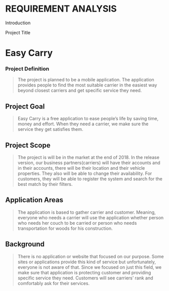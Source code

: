 # REQUIREMENT ANALYSIS

Introduction

Project Title

# Easy Carry

### Project Definition

>  The project is planned to be a mobile application. The application provides people to find the most suitable carrier in the easiest way beyond closest carriers and get specific service they need. 


## Project Goal


>  Easy Carry is a free application to ease people’s life by saving time, money and effort. When they need a carrier, we make sure the service they get satisfies them.
    
## Project Scope

>  The project is will be in the market at the end of 2018. In the release version, our business partners(carriers) will have their accounts and in their accounts, there will be their location and their vehicle properties. They also will be able to change their availability. For customers, they will be able to register the system and search for the best match by their filters. 
    
## Application Areas

>  The application is based to gather carrier and customer. Meaning, everyone who needs a carrier will use the application whether person who needs her couch to be carried or person who needs transportation for woods for his construction.

## Background 

>  There is no application or website that focused on our purpose. Some sites or applications provide this kind of service but unfortunately, everyone is not aware of that. Since we focused on just this field, we make sure that application is protecting customer and providing specific service they need. Customers will see carriers’ rank and comfortably ask for their services.

